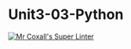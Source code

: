 # Unit3-03-Python
[![Mr Coxall's Super Linter](https://github.com/ICS3U-Programming-SamuelNkongolo/Unit3-03-Python/workflows/Mr%20Coxall's%20Super%20Linter/badge.svg)](https://github.com/ICS3U-Programming-SamuelNkongolo/Unit3-03-Python/actions/)
